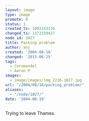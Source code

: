 ```yaml
---
layout: image
type: image
promote: 0
status: 1
created_ts: 1092143116
changed_ts: 1372159427
node_id: 1027
title: Packing problem
author: anj
created: '2004-08-10'
changed: '2013-06-25'
tags:
  - Coromandel
  - Aaron P
images:
  - image/images/img_2216-1027.jpg
url: "/2004/08/10/packing_problem/"
aliases:
  - "/node/1027/"
date: '2004-08-10'
---
```

Trying to leave Thames.
